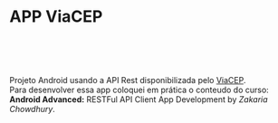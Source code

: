<html>
<head>
<h1>
APP ViaCEP
</h1>
<br>
<br>
<br>
<br>
</head>
<body>
Projeto Android usando a API Rest disponibilizada pelo <a href="https://viacep.com.br/">ViaCEP</a>.
</br>
Para desenvolver essa app coloquei em prática o conteudo do curso: <b>Android Advanced:</b> RESTFul API Client App Development by <i>Zakaria Chowdhury</i>.
</body>
</html>
